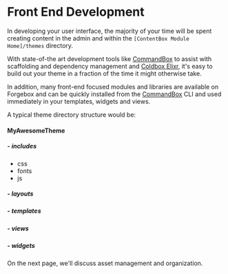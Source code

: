 # Front End Development

In developing your user interface, the majority of your time will be spent creating content in the admin and within the `[ContentBox Module Home]/themes` directory.  

With state-of-the art development tools like [CommandBox](http://commandbox.ortusbooks.com/content/) to assist with scaffolding and dependency management and [Coldbox Elixr](https://github.com/ColdBox/elixir/wiki), it's easy to build out your theme in a fraction of the time it might otherwise take.   

In addition, many front-end focused modules and libraries are available on Forgebox and can be quickly installed from the [CommandBox](http://commandbox.ortusbooks.com/content/) CLI and used immediately in your templates, widgets and views.

A typical theme directory structure would be:

#### <i class="fa fa-folder-open"></i> MyAwesomeTheme

##### - <i class="fa fa-folder-open"></i> includes
  - <i class="fa fa-folder"></i> css
  - <i class="fa fa-folder"></i> fonts
  - <i class="fa fa-folder"></i> js

##### - <i class="fa fa-folder"></i> layouts
##### - <i class="fa fa-folder"></i> templates
##### - <i class="fa fa-folder"></i> views
##### - <i class="fa fa-folder"></i> widgets

On the next page, we'll discuss asset management and organization.
